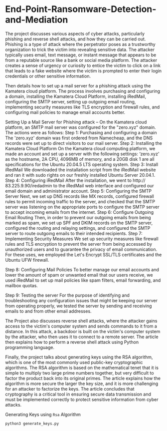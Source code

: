 # End-Point-Ransomware-Detection-and-Mediation

The project discusses various aspects of cyber attacks, particularly phishing and reverse shell attacks, and how they can be carried out. Phishing is a type of attack where the perpetrator poses as a trustworthy organization to trick the victim into revealing sensitive data. The attacker typically uses email, text message, or instant message that appears to be from a reputable source like a bank or social media platform. The attacker creates a sense of urgency or curiosity to entice the victim to click on a link that leads to a fake website where the victim is prompted to enter their login credentials or other sensitive information.

Then details how to set up a mail server for a phishing attack using the Kamatera cloud platform. The process involves purchasing and configuring a domain, installing the Kamatera Cloud Platform, installing iRedMail, configuring the SMTP server, setting up outgoing email routing, implementing security measures like TLS encryption and firewall rules, and configuring mail policies to manage email accounts better.

Setting Up a Mail Server for Phishing attack – 
On the Kamatera cloud platform, an SMTP mail server was configured for the "zero.xyz" domain. The actions were as follows:
Step 1: Purchasing and configuring a domain
The 'zero.xyz' domain was first ordered from Namecheap, and the DNS records were set up to direct visitors to our mail server.
Step 2: Installing the Kamatera Cloud Platform
On the Kamatera cloud computing platform, we made an account and set up a server with the following settings: ‘zero.xyz' as the hostname, 2A CPU, 4096MB of memory, and a 20GB disk 1 are all specifications for the Ubuntu 20.04.5 LTS operating system.
Step 3: Install iRedMail
We downloaded the installation script from the iRedMail website and ran it with sudo rights on our freshly installed Ubuntu Server 20.04.1.
Step 4: Configuring iRedMail
After the installation, we went to http:// 83.225.9.90/iredadmin to the iRedMail web interface and configured our email domain and administrator account.
Step 5: Configuring the SMTP Server
Next, we set up DNS records like MX records, configured firewall rules to permit incoming traffic to the server, and checked that the SMTP server was listening on the appropriate ports to configure the SMTP server to accept incoming emails from the internet.
Step 6: Configure Outgoing Email Routing
Then, in order to prevent our outgoing emails from being marked as spam, we set up SPF and DKIM records on the SMTP server, configured the routing and relaying settings, and configured the SMTP server to route outgoing emails to their intended recipients.
Step 7: Implementing Security Measures
We set up security measures like firewall rules and TLS encryption to prevent the server from being accessed by unauthorized users and to guarantee the privacy of email communication. For these uses, we employed the Let's Encrypt SSL/TLS certificates and the Ubuntu UFW firewall.

Step 8: Configuring Mail Policies
To better manage our email accounts and lower the amount of spam or unwanted email that our users receive, we used iRedMail to set up mail policies like spam filters, email forwarding, and mailbox quotas.

Step 9: Testing the server
For the purpose of identifying and troubleshooting any configuration issues that might be keeping our server from operating properly, we tested the server by sending and receiving emails to and from other email addresses.

The Project also discusses reverse shell attacks, where the attacker gains access to the victim's computer system and sends commands to it from a distance. In this attack, a backdoor is built on the victim's computer system by the attacker, who then uses it to connect to a remote server. The article then explains how to perform a reverse shell attack using Python programming language.



Finally, the project talks about generating keys using the RSA algorithm, which is one of the most commonly used public-key cryptographic algorithms. The RSA algorithm is based on the mathematical tenet that it is simple to multiply two large prime numbers together, but very difficult to factor the product back into its original primes. The article explains how the algorithm is more secure the larger the key size, and it is more challenging for an attacker to factorize the keys. The article concludes that cryptography is a critical tool in ensuring secure data transmission and must be implemented correctly to protect sensitive information from cyber attacks.

Generating Keys using `Rsa` Algorithm

```bash
python3 generate_keys.py
